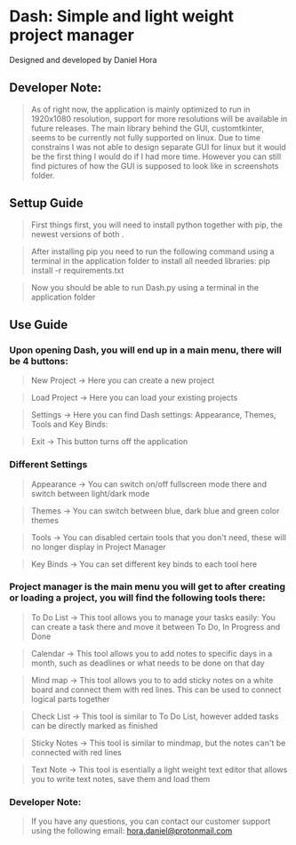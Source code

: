 # Dash: Simple and light weight project manager

Designed and developed by Daniel Hora

## Developer Note: 

> As of right now, the application is mainly optimized to run in 1920x1080 resolution, support for more resolutions will be available in future releases.
> The main library behind the GUI, customtkinter, seems to be currently not fully supported on linux. 
> Due to time constrains I was not able to design separate GUI for linux but it would be the first thing I would do if I had more time.
> However you can still find pictures of how the GUI is supposed to look like in screenshots folder.

## Settup Guide

> First things first, you will need to install python together with pip, the newest versions of both .

> After installing pip you need to run the following command using a terminal in the application folder to install all needed libraries: pip install -r requirements.txt

> Now you should be able to run Dash.py using a terminal in the application folder

## Use Guide

### Upon opening Dash, you will end up in a main menu, there will be 4 buttons:

> New Project -> Here you can create a new project

> Load Project -> Here you can load your existing projects

> Settings -> Here you can find Dash settings: Appearance, Themes, Tools and Key Binds:

> Exit -> This button turns off the application

### Different Settings

> Appearance -> You can switch on/off fullscreen mode there and switch between light/dark mode

> Themes -> You can switch between blue, dark blue and green color themes

> Tools -> You can disabled certain tools that you don't need, these will no longer display in Project Manager

> Key Binds -> You can set different key binds to each tool here

### Project manager is the main menu you will get to after creating or loading a project, you will find the following tools there:

> To Do List -> This tool allows you to manage your tasks easily: You can create a task there and move it between To Do, In Progress and Done

> Calendar -> This tool allows you to add notes to specific days in a month, such as deadlines or what needs to be done on that day
 
> Mind map -> This tool allows you to to add sticky notes on a white board and connect them with red lines. This can be used to connect logical parts together

> Check List -> This tool is similar to To Do List, however added tasks can be directly marked as finished

> Sticky Notes -> This tool is similar to mindmap, but the notes can't be connected with red lines

> Text Note -> This tool is esentially a light weight text editor that allows you to write text notes, save them and load them

### Developer Note:

> If you have any questions, you can contact our customer support using the following email: hora.daniel@protonmail.com
